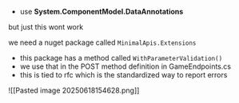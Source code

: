 - use **System.ComponentModel.DataAnnotations**

but just this wont work

we need a nuget package called `MinimalApis.Extensions`
- this package has a method called `WithParameterValidation()`
- we use that in the POST method definition in GameEndpoints.cs
- this is tied to rfc which is the standardized way to report errors

![[Pasted image 20250618154628.png]]